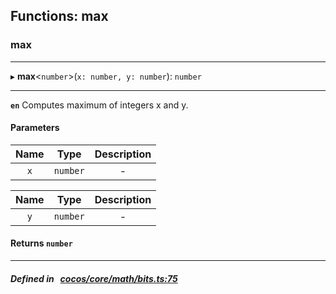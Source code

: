 ## Functions: max

### max


___
▸ **max**<`number`\>(`x: number, y: number`): `number`
___



**`en`** Computes maximum of integers x and y.



#### Parameters

| Name | Type | Description |
| :------: | :------: | :------: |
| `x` | `number` | - |

| Name | Type | Description |
| :------: | :------: | :------: |
| `y` | `number` | - |


#### Returns `number` 
___


##### Defined in &nbsp;   [cocos/core/math/bits.ts:75](https://github.com/cocos-creator/engine/blob/c7bf6b8a9/cocos/core/math/bits.ts#L75)&nbsp;
